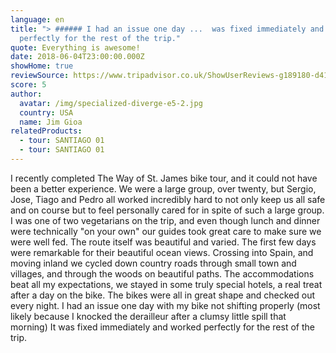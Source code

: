 ```yaml
---
language: en
title: "> ###### I had an issue one day ...  was fixed immediately and worked
  perfectly for the rest of the trip."
quote: Everything is awesome!
date: 2018-06-04T23:00:00.000Z
showHome: true
reviewSource: https://www.tripadvisor.co.uk/ShowUserReviews-g189180-d4105907-r585303227-Top_Bike_tours_Portugal-Porto_Porto_District_Northern_Portugal.html
score: 5
author:
  avatar: /img/specialized-diverge-e5-2.jpg
  country: USA
  name: Jim Gioa
relatedProducts:
  - tour: SANTIAGO 01
  - tour: SANTIAGO 01
---
```


I recently completed The Way of St. James bike tour, and it could not have been a better experience. We were a large group, over twenty, but Sergio, Jose, Tiago and Pedro all worked incredibly hard to not only keep us all safe and on course but to feel personally cared for in spite of such a large group. I was one of two vegetarians on the trip, and even though lunch and dinner were technically "on your own" our guides took great care to make sure we were well fed. The route itself was beautiful and varied. The first few days were remarkable for their beautiful ocean views. Crossing into Spain, and moving inland we cycled down country roads through small town and villages, and through the woods on beautiful paths. The accommodations beat all my expectations, we stayed in some truly special hotels, a real treat after a day on the bike. The bikes were all in great shape and checked out every night. I had an issue one day with my bike not shifting properly (most likely because I knocked the derailleur after a clumsy little spill that morning) It was fixed immediately and worked perfectly for the rest of the trip.
